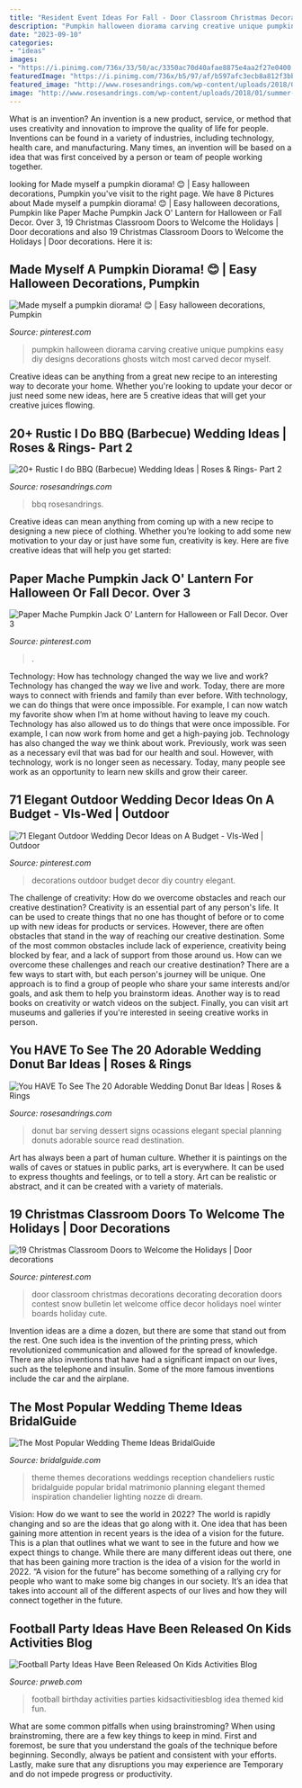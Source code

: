 ```yaml
---
title: "Resident Event Ideas For Fall - Door Classroom Christmas Decorations Decorating Decoration Doors Contest Snow Bulletin Let Welcome Office Decor Holidays Noel Winter Boards Holiday Cute"
description: "Pumpkin halloween diorama carving creative unique pumpkins easy diy designs decorations ghosts witch most carved decor myself"
date: "2023-09-10"
categories:
- "ideas"
images:
- "https://i.pinimg.com/736x/33/50/ac/3350ac70d40afae8875e4aa2f27e0400.jpg"
featuredImage: "https://i.pinimg.com/736x/b5/97/af/b597afc3ecb8a812f3bbab501ee6e08c.jpg"
featured_image: "http://www.rosesandrings.com/wp-content/uploads/2018/01/summer-bbq-wedding-food-ideas-e1577032847772.jpg"
image: "http://www.rosesandrings.com/wp-content/uploads/2018/01/summer-bbq-wedding-food-ideas-e1577032847772.jpg"
---
```



What is an invention?
An invention is a new product, service, or method that uses creativity and innovation to improve the quality of life for people. Inventions can be found in a variety of industries, including technology, health care, and manufacturing. Many times, an invention will be based on a idea that was first conceived by a person or team of people working together.

	

		
looking for Made myself a pumpkin diorama! 😊 | Easy halloween decorations, Pumpkin you've visit to the right page. We have 8 Pictures about Made myself a pumpkin diorama! 😊 | Easy halloween decorations, Pumpkin like Paper Mache Pumpkin Jack O&#039; Lantern for Halloween or Fall Decor. Over 3, 19 Christmas Classroom Doors to Welcome the Holidays | Door decorations and also 19 Christmas Classroom Doors to Welcome the Holidays | Door decorations. Here it is:
		
    
## Made Myself A Pumpkin Diorama! 😊 | Easy Halloween Decorations, Pumpkin

<img loading=lazy src="https://i.pinimg.com/736x/cf/f0/11/cff011556a27d9ba7673db852babe123.jpg" onerror="this.onerror=null;this.src='https://tse3.mm.bing.net/th?id=OIP.Hm0IP50T5oDFmQZiD33AkwHaJ5&amp;pid=15.1';" alt="Made myself a pumpkin diorama! 😊 | Easy halloween decorations, Pumpkin">

_Source: pinterest.com_

>pumpkin halloween diorama carving creative unique pumpkins easy diy designs decorations ghosts witch most carved decor myself. 

	

Creative ideas can be anything from a great new recipe to an interesting way to decorate your home. Whether you're looking to update your decor or just need some new ideas, here are 5 creative ideas that will get your creative juices flowing.

    
## 20+ Rustic I Do BBQ (Barbecue) Wedding Ideas | Roses &amp; Rings- Part 2

<img loading=lazy src="http://www.rosesandrings.com/wp-content/uploads/2018/01/summer-bbq-wedding-food-ideas-e1577032847772.jpg" onerror="this.onerror=null;this.src='https://tse2.mm.bing.net/th?id=OIP.SrUYNFss9vdySlQMcOfWDwHaLH&amp;pid=15.1';" alt="20+ Rustic I do BBQ (Barbecue) Wedding Ideas | Roses &amp; Rings- Part 2">

_Source: rosesandrings.com_

>bbq rosesandrings. 

	

Creative ideas can mean anything from coming up with a new recipe to designing a new piece of clothing. Whether you’re looking to add some new motivation to your day or just have some fun, creativity is key. Here are five creative ideas that will help you get started: 

    
## Paper Mache Pumpkin Jack O&#039; Lantern For Halloween Or Fall Decor. Over 3

<img loading=lazy src="https://i.pinimg.com/736x/27/c2/99/27c299d4db18f43f5b49ca6a5cab1587--pumpkin-for-halloween-halloween-crafts.jpg" onerror="this.onerror=null;this.src='https://tse2.mm.bing.net/th?id=OIP.GJZt3zFM_Tm0_BfcYLmIHwHaJ3&amp;pid=15.1';" alt="Paper Mache Pumpkin Jack O&#039; Lantern for Halloween or Fall Decor. Over 3">

_Source: pinterest.com_

>. 

	

Technology: How has technology changed the way we live and work?
Technology has changed the way we live and work. Today, there are more ways to connect with friends and family than ever before. With technology, we can do things that were once impossible. For example, I can now watch my favorite show when I’m at home without having to leave my couch. Technology has also allowed us to do things that were once impossible. For example, I can now work from home and get a high-paying job. Technology has also changed the way we think about work. Previously, work was seen as a necessary evil that was bad for our health and soul. However, with technology, work is no longer seen as necessary. Today, many people see work as an opportunity to learn new skills and grow their career.

    
## 71 Elegant Outdoor Wedding Decor Ideas On A Budget - VIs-Wed | Outdoor

<img loading=lazy src="https://i.pinimg.com/736x/33/50/ac/3350ac70d40afae8875e4aa2f27e0400.jpg" onerror="this.onerror=null;this.src='https://tse2.mm.bing.net/th?id=OIP.2VsT33H0S6rsMONQnB3vFQHaOM&amp;pid=15.1';" alt="71 Elegant Outdoor Wedding Decor Ideas on A Budget - VIs-Wed | Outdoor">

_Source: pinterest.com_

>decorations outdoor budget decor diy country elegant. 

	

The challenge of creativity: How do we overcome obstacles and reach our creative destination?
Creativity is an essential part of any person's life. It can be used to create things that no one has thought of before or to come up with new ideas for products or services. However, there are often obstacles that stand in the way of reaching our creative destination. Some of the most common obstacles include lack of experience, creativity being blocked by fear, and a lack of support from those around us. How can we overcome these challenges and reach our creative destination? There are a few ways to start with, but each person's journey will be unique. One approach is to find a group of people who share your same interests and/or goals, and ask them to help you brainstorm ideas. Another way is to read books on creativity or watch videos on the subject. Finally, you can visit art museums and galleries if you're interested in seeing creative works in person.

    
## You HAVE To See The 20 Adorable Wedding Donut Bar Ideas | Roses &amp; Rings

<img loading=lazy src="http://www.rosesandrings.com/wp-content/uploads/2018/01/vintage-wedding-donut-bar.jpg" onerror="this.onerror=null;this.src='https://tse2.mm.bing.net/th?id=OIP.NkpK6i9pS0rQro-rudlRagHaJ1&amp;pid=15.1';" alt="You HAVE To See The 20 Adorable Wedding Donut Bar Ideas | Roses &amp; Rings">

_Source: rosesandrings.com_

>donut bar serving dessert signs ocassions elegant special planning donuts adorable source read destination. 

	

Art has always been a part of human culture. Whether it is paintings on the walls of caves or statues in public parks, art is everywhere. It can be used to express thoughts and feelings, or to tell a story. Art can be realistic or abstract, and it can be created with a variety of materials.

    
## 19 Christmas Classroom Doors To Welcome The Holidays | Door Decorations

<img loading=lazy src="https://i.pinimg.com/736x/b5/97/af/b597afc3ecb8a812f3bbab501ee6e08c.jpg" onerror="this.onerror=null;this.src='https://tse4.mm.bing.net/th?id=OIP.XwlpeNIbF-dwX1WykxAiXgHaLH&amp;pid=15.1';" alt="19 Christmas Classroom Doors to Welcome the Holidays | Door decorations">

_Source: pinterest.com_

>door classroom christmas decorations decorating decoration doors contest snow bulletin let welcome office decor holidays noel winter boards holiday cute. 

	

Invention ideas are a dime a dozen, but there are some that stand out from the rest. One such idea is the invention of the printing press, which revolutionized communication and allowed for the spread of knowledge. There are also inventions that have had a significant impact on our lives, such as the telephone and insulin. Some of the more famous inventions include the car and the airplane.

    
## The Most Popular Wedding Theme Ideas BridalGuide

<img loading=lazy src="https://www.bridalguide.com/sites/default/files/article-images/planning/wedding-theme-ideas/mindy/vintage/vintage-wedding-chandelier.jpg" onerror="this.onerror=null;this.src='https://tse4.mm.bing.net/th?id=OIP.braIWVJwNar9PIPE2HWnMwHaLH&amp;pid=15.1';" alt="The Most Popular Wedding Theme Ideas BridalGuide">

_Source: bridalguide.com_

>theme themes decorations weddings reception chandeliers rustic bridalguide popular bridal matrimonio planning elegant themed inspiration chandelier lighting nozze di dream. 

	

Vision: How do we want to see the world in 2022?
The world is rapidly changing and so are the ideas that go along with it. One idea that has been gaining more attention in recent years is the idea of a vision for the future. This is a plan that outlines what we want to see in the future and how we expect things to change. While there are many different ideas out there, one that has been gaining more traction is the idea of a vision for the world in 2022. 
“A vision for the future” has become something of a rallying cry for people who want to make some big changes in our society. It’s an idea that takes into account all of the different aspects of our lives and how they will connect together in the future.

    
## Football Party Ideas Have Been Released On Kids Activities Blog

<img loading=lazy src="http://ww1.prweb.com/prfiles/2013/09/27/11163002/kids-football-party-ideas.jpg" onerror="this.onerror=null;this.src='https://tse1.mm.bing.net/th?id=OIP.YD3bIggLzk9l4G1BD-PckAHaKl&amp;pid=15.1';" alt="Football Party Ideas Have Been Released On Kids Activities Blog">

_Source: prweb.com_

>football birthday activities parties kidsactivitiesblog idea themed kid fun. 

	

What are some common pitfalls when using brainstroming?
When using brainstroming, there are a few key things to keep in mind. First and foremost, be sure that you understand the goals of the technique before beginning. Secondly, always be patient and consistent with your efforts. Lastly, make sure that any disruptions you may experience are Temporary and do not impede progress or productivity.

